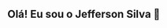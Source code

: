 ## Olá! Eu sou o Jefferson Silva 👋

<!--
**JeffersonSilva454/JeffersonSilva454** is a ✨ _special_ ✨ repository because its `README.md` (this file) appears on your GitHub profile.

Here are some ideas to get you started:

- 🔭 Estou trabalhando Hmlt
- 🌱 Estou estudando ADS
- 👯 I’m looking to collaborate on ...
- 🤔 I’m looking for help with ...
- 💬 Ask me about ...
- 📫 Contate-me no email: jefferson.sferreira@outlook.com.br
- 😄 Pronouns: ele/dele
- ⚡ Fun fact: ...
-->
